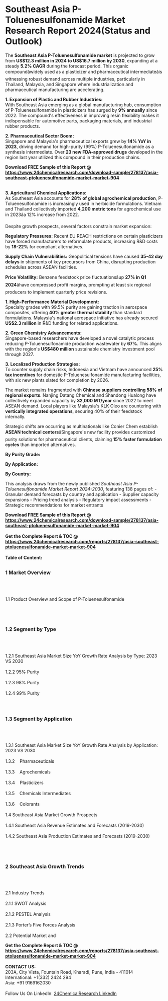 <h1>Southeast Asia P-Toluenesulfonamide Market Research Report 2024(Status and Outlook)</h1><p>The <strong>Southeast Asia P-Toluenesulfonamide market</strong> is projected to grow from <strong>US$12.3 million in 2024 to US$16.7 million by 2030</strong>, expanding at a steady <strong>5.2% CAGR</strong> during the forecast period. This organic compoundâwidely used as a plasticizer and pharmaceutical intermediateâis witnessing robust demand across multiple industries, particularly in Thailand, Malaysia, and Singapore where industrialization and pharmaceutical manufacturing are accelerating.</p><p><strong>1. Expansion of Plastic and Rubber Industries:</strong><br>
With Southeast Asia emerging as a global manufacturing hub, consumption of P-Toluenesulfonamide in plasticizers has surged by <strong>9% annually</strong> since 2022. The compound's effectiveness in improving resin flexibility makes it indispensable for automotive parts, packaging materials, and industrial rubber products.</p><p><strong>2. Pharmaceutical Sector Boom:</strong><br>
Singapore and Malaysia's pharmaceutical exports grew by <strong>14% YoY in 2023</strong>, driving demand for high-purity (99%) P-Toluenesulfonamide as a synthesis intermediate. Over <strong>23 new FDA-approved drugs</strong> developed in the region last year utilized this compound in their production chains.</p><div><b>Download FREE Sample of this Report @ 
            <a href="https://www.24chemicalresearch.com/download-sample/278137/asia-southeast-ptoluenesulfonamide-market-market-904">
            https://www.24chemicalresearch.com/download-sample/278137/asia-southeast-ptoluenesulfonamide-market-market-904</a></b></div><br><p><strong>3. Agricultural Chemical Applications:</strong><br>
As Southeast Asia accounts for <strong>28% of global agrochemical production</strong>, P-Toluenesulfonamide is increasingly used in herbicide formulations. Vietnam and Thailand collectively imported <strong>4,200 metric tons</strong> for agrochemical use in 2023âa 12% increase from 2022.</p><p>Despite growth prospects, several factors constrain market expansion:</p><p><strong>Regulatory Pressures:</strong> Recent EU REACH restrictions on certain plasticizers have forced manufacturers to reformulate products, increasing R&amp;D costs by <strong>18-22%</strong> for compliant alternatives.</p><p><strong>Supply Chain Vulnerabilities:</strong> Geopolitical tensions have caused <strong>35-42 day delays</strong> in shipments of key precursors from China, disrupting production schedules across ASEAN facilities.</p><p><strong>Price Volatility:</strong> Benzene feedstock price fluctuationsâup <strong>27% in Q1 2024</strong>âhave compressed profit margins, prompting at least six regional producers to implement quarterly price revisions.</p><p><strong>1. High-Performance Material Development:</strong><br>
Specialty grades with 99.5% purity are gaining traction in aerospace composites, offering <strong>40% greater thermal stability</strong> than standard formulations. Malaysia's national aerospace initiative has already secured <strong>US$2.3 million</strong> in R&amp;D funding for related applications.</p><p><strong>2. Green Chemistry Advancements:</strong><br>
Singapore-based researchers have developed a novel catalytic process reducing P-Toluenesulfonamide production wastewater by <strong>67%</strong>. This aligns with the region's <strong>US$480 million</strong> sustainable chemistry investment pool through 2027.</p><p><strong>3. Localized Production Strategies:</strong><br>
To counter supply chain risks, Indonesia and Vietnam have announced <strong>25% tax incentives</strong> for domestic P-Toluenesulfonamide manufacturing facilities, with six new plants slated for completion by 2026.</p><p>The market remains fragmented with <strong>Chinese suppliers controlling 58% of regional exports</strong>. Nanjing Datang Chemical and Shandong Hualong have collectively expanded capacity by <strong>32,000 MT/year</strong> since 2022 to meet ASEAN demand. Local players like Malaysia's KLK Oleo are countering with <strong>vertically integrated operations</strong>, securing 40% of their feedstock internally.</p><p>Strategic shifts are occurring as multinationals like Conier Chem establish <strong>ASEAN technical centers</strong>âSingapore's new facility provides customized purity solutions for pharmaceutical clients, claiming <strong>15% faster formulation cycles</strong> than imported alternatives.</p><p><strong>By Purity Grade:</strong></p><p><strong>By Application:</strong></p><p><strong>By Country:</strong></p><p>This analysis draws from the newly published <em>Southeast Asia P-Toluenesulfonamide Market Report 2024-2030</em>, featuring 138 pages of:
- Granular demand forecasts by country and application
- Supplier capacity expansions
- Pricing trend analysis
- Regulatory impact assessments
- Strategic recommendations for market entrants</p><div><b>Download FREE Sample of this Report @ 
            <a href="https://www.24chemicalresearch.com/download-sample/278137/asia-southeast-ptoluenesulfonamide-market-market-904">
            https://www.24chemicalresearch.com/download-sample/278137/asia-southeast-ptoluenesulfonamide-market-market-904</a></b></div><br><div><b>Get the Complete Report & TOC @ 
            <a href="https://www.24chemicalresearch.com/reports/278137/asia-southeast-ptoluenesulfonamide-market-market-904">
            https://www.24chemicalresearch.com/reports/278137/asia-southeast-ptoluenesulfonamide-market-market-904</a></b></div><br>
            <b>Table of Content:</b><p><h2><span style="font-size:16px"><strong>1 Market Overview&nbsp;&nbsp; &nbsp;</strong></span></h2><br />
<br />
<p>1.1 Product Overview and Scope of P-Toluenesulfonamide&nbsp;</p><br />
<br />
<h2><strong><span style="font-size:16px">1.2 Segment by Type&nbsp;&nbsp; &nbsp;</span></strong></h2><br />
<br />
<p>1.2.1 Southeast Asia Market Size YoY Growth Rate Analysis by Type: 2023 VS 2030&nbsp;&nbsp; &nbsp;<br /><br />
1.2.2 95% Purity&nbsp;&nbsp; &nbsp;<br /><br />
1.2.3 98% Purity<br /><br />
1.2.4 99% Purity<br /><br />
<br />
<h2><span style="font-size:16px"><strong>1.3 Segment by Application&nbsp;&nbsp;</strong></span></h2><br />
<br />
<p>1.3.1 Southeast Asia Market Size YoY Growth Rate Analysis by Application: 2023 VS 2030&nbsp;&nbsp; &nbsp;<br /><br />
1.3.2&nbsp;&nbsp; &nbsp;Pharmaceuticals<br /><br />
1.3.3&nbsp;&nbsp; &nbsp;Agrochemicals<br /><br />
1.3.4&nbsp;&nbsp; &nbsp;Plasticizers<br /><br />
1.3.5&nbsp;&nbsp; &nbsp;Chemicals Intermediates<br /><br />
1.3.6&nbsp;&nbsp; &nbsp;Colorants<br /><br />
1.4 Southeast Asia Market Growth Prospects&nbsp;&nbsp; &nbsp;<br /><br />
1.4.1 Southeast Asia Revenue Estimates and Forecasts (2019-2030)&nbsp;&nbsp; &nbsp;<br /><br />
1.4.2 Southeast Asia Production Estimates and Forecasts (2019-2030)&nbsp;&nbsp;</p><br />
<br />
<h2><span style="font-size:16px"><strong>2 Southeast Asia Growth Trends&nbsp;&nbsp; &nbsp;</strong></span></h2><br />
<br />
<p>2.1 Industry Trends&nbsp;&nbsp; &nbsp;<br /><br />
2.1.1 SWOT Analysis&nbsp;&nbsp; &nbsp;<br /><br />
2.1.2 PESTEL Analysis&nbsp;&nbsp; &nbsp;<br /><br />
2.1.3 Porter&rsquo;s Five Forces Analysis&nbsp;&nbsp; &nbsp;<br /><br />
2.2 Potential Market and </p><div><b>Get the Complete Report & TOC @ 
            <a href="https://www.24chemicalresearch.com/reports/278137/asia-southeast-ptoluenesulfonamide-market-market-904">
            https://www.24chemicalresearch.com/reports/278137/asia-southeast-ptoluenesulfonamide-market-market-904</a></b></div><br><b>CONTACT US:</b><br>
            203A, City Vista, Fountain Road, Kharadi, Pune, India - 411014<br>
            International: +1(332) 2424 294<br>
            Asia: +91 9169162030 <br><br>
            Follow Us On LinkedIn: <a href="https://www.linkedin.com/company/24chemicalresearch/">24ChemicalResearch LinkedIn</a>